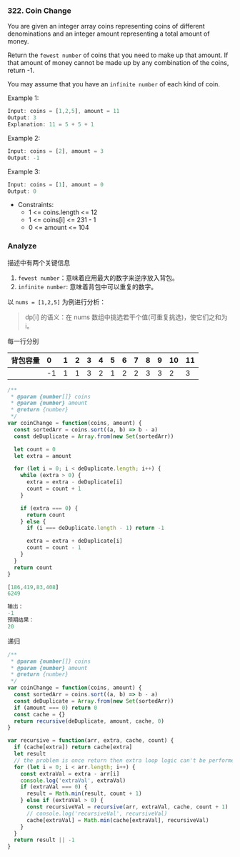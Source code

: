 <!--
abbrlink: mipdo1si
tags: ['背包问题']
-->

### 322. Coin Change

You are given an integer array coins representing coins of different denominations and an integer amount representing a total amount of money.

Return the `fewest number` of coins that you need to make up that amount. If that amount of money cannot be made up by any combination of the coins, return -1.

You may assume that you have an `infinite number` of each kind of coin.

Example 1:

```js
Input: coins = [1,2,5], amount = 11
Output: 3
Explanation: 11 = 5 + 5 + 1
```

Example 2:

```js
Input: coins = [2], amount = 3
Output: -1
```

Example 3:

```js
Input: coins = [1], amount = 0
Output: 0
```

* Constraints:
  * 1 <= coins.length <= 12
  * 1 <= coins[i] <= 231 - 1
  * 0 <= amount <= 104

### Analyze

描述中有两个关键信息

1. `fewest number`：意味着应用最大的数字来逆序放入背包。
2. `infinite number`: 意味着背包中可以重复的数字。

以 `nums = [1,2,5]` 为例进行分析：

> dp[i] 的语义：在 nums 数组中挑选若干个值(可重复挑选)，使它们之和为 i。

<!-- * 初始状态：dp[0]
* 状态转移：dp[i][j] = Math.min(dp[i - 1][j] + dp[i - 1][j]) -->

每一行分别

| 背包容量 | 0    | 1    | 2    | 3    | 4    | 5    | 6    | 7    | 8    | 9    | 10   | 11   |
| :------- | :--- | :--- | :--- | :--- | :--- | :--- | :--- | :--- | :--- | :--- | :--- | :--- |
|          | -1   | 1    | 1    | 3    | 2    | 1    | 2    | 2    | 3    | 3    | 2    | 3    |

```js
/**
 * @param {number[]} coins
 * @param {number} amount
 * @return {number}
 */
var coinChange = function(coins, amount) {
  const sortedArr = coins.sort((a, b) => b - a)
  const deDuplicate = Array.from(new Set(sortedArr))

  let count = 0
  let extra = amount

  for (let i = 0; i < deDuplicate.length; i++) {
    while (extra > 0) {
      extra = extra - deDuplicate[i]
      count = count + 1
    }

    if (extra === 0) {
      return count
    } else {
      if (i === deDuplicate.length - 1) return -1

      extra = extra + deDuplicate[i]
      count = count - 1
    }
  }
  return count
}
```

```js
[186,419,83,408]
6249

输出：
-1
预期结果：
20
```

递归

```js
/**
 * @param {number[]} coins
 * @param {number} amount
 * @return {number}
 */
var coinChange = function(coins, amount) {
  const sortedArr = coins.sort((a, b) => b - a)
  const deDuplicate = Array.from(new Set(sortedArr))
  if (amount === 0) return 0
  const cache = {}
  return recursive(deDuplicate, amount, cache, 0)
}

var recursive = function(arr, extra, cache, count) {
  if (cache[extra]) return cache[extra]
  let result
  // the problem is once return then extra loop logic can't be performed.
  for (let i = 0; i < arr.length; i++) {
    const extraVal = extra - arr[i]
    console.log('extraVal', extraVal)
    if (extraVal === 0) {
      result = Math.min(result, count + 1)
    } else if (extraVal > 0) {
      const recursiveVal = recursive(arr, extraVal, cache, count + 1)
      // console.log('recursiveVal', recursiveVal)
      cache[extraVal] = Math.min(cache[extraVal], recursiveVal)
    }
  }
  return result || -1
}
```
